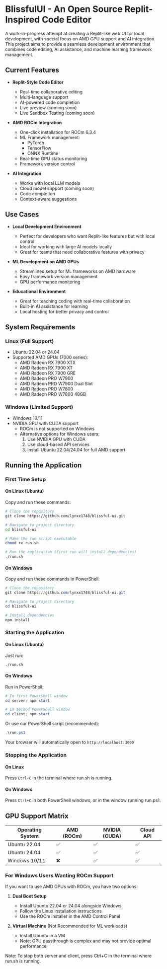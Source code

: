 # BlissfulUI - An Open Source Replit-Inspired Code Editor

A work-in-progress attempt at creating a Replit-like web UI for local development, with special focus on AMD GPU support and AI integration. This project aims to provide a seamless development environment that combines code editing, AI assistance, and machine learning framework management.

## Current Features

- **Replit-Style Code Editor**
  - Real-time collaborative editing
  - Multi-language support
  - AI-powered code completion
  - Live preview (coming soon)
  - Live Sandbox Testing (coming soon)

- **AMD ROCm Integration**
  - One-click installation for ROCm 6.3.4
  - ML Framework management:
    - PyTorch
    - TensorFlow
    - ONNX Runtime
  - Real-time GPU status monitoring
  - Framework version control

- **AI Integration**
  - Works with local LLM models
  - Cloud model support (coming soon)
  - Code completion
  - Context-aware suggestions

## Use Cases

- **Local Development Environment**
  - Perfect for developers who want Replit-like features but with local control
  - Ideal for working with large AI models locally
  - Great for teams that need collaborative features with privacy

- **ML Development on AMD GPUs**
  - Streamlined setup for ML frameworks on AMD hardware
  - Easy framework version management
  - GPU performance monitoring

- **Educational Environment**
  - Great for teaching coding with real-time collaboration
  - Built-in AI assistance for learning
  - Local hosting for better privacy and control

## System Requirements

### Linux (Full Support)
- Ubuntu 22.04 or 24.04
- Supported AMD GPUs (7000 series):
  - AMD Radeon RX 7900 XTX
  - AMD Radeon RX 7900 XT
  - AMD Radeon RX 7900 GRE
  - AMD Radeon PRO W7900
  - AMD Radeon PRO W7900 Dual Slot
  - AMD Radeon PRO W7800
  - AMD Radeon PRO W7800 48GB

### Windows (Limited Support)
- Windows 10/11
- NVIDIA GPU with CUDA support
  - ROCm is not supported on Windows
  - Alternative options for Windows users:
    1. Use NVIDIA GPU with CUDA
    2. Use cloud-based API services
    3. Install Ubuntu 22.04/24.04 for full AMD support

## Running the Application

### First Time Setup

#### On Linux (Ubuntu)
Copy and run these commands:

```bash
# Clone the repository
git clone https://github.com/lynxx1748/blissful-ui.git

# Navigate to project directory
cd blissful-ui

# Make the run script executable
chmod +x run.sh

# Run the application (first run will install dependencies)
./run.sh
```

#### On Windows
Copy and run these commands in PowerShell:

```powershell
# Clone the repository
git clone https://github.com/lynxx1748/blissful-ui.git

# Navigate to project directory
cd blissful-ui

# Install dependencies
npm install
```

### Starting the Application

#### On Linux (Ubuntu)
Just run:
```bash
./run.sh
```

#### On Windows
Run in PowerShell:
```powershell
# In first PowerShell window
cd server; npm start

# In second PowerShell window
cd client; npm start
```

Or use our PowerShell script (recommended):
```powershell
.\run.ps1
```

Your browser will automatically open to `http://localhost:3000`

### Stopping the Application

#### On Linux
Press `Ctrl+C` in the terminal where run.sh is running.

#### On Windows
Press `Ctrl+C` in both PowerShell windows, or in the window running run.ps1.

## GPU Support Matrix

| Operating System | AMD (ROCm) | NVIDIA (CUDA) | Cloud API |
|-----------------|------------|---------------|-----------|
| Ubuntu 22.04    | ✅         | ✅            | ✅        |
| Ubuntu 24.04    | ✅         | ✅            | ✅        |
| Windows 10/11   | ❌         | ✅            | ✅        |

### For Windows Users Wanting ROCm Support
If you want to use AMD GPUs with ROCm, you have two options:

1. **Dual Boot Setup**
   - Install Ubuntu 22.04 or 24.04 alongside Windows
   - Follow the Linux installation instructions
   - Use the ROCm installer in the AMD Control Panel

2. **Virtual Machine** (Not Recommended for ML workloads)
   - Install Ubuntu in a VM
   - Note: GPU passthrough is complex and may not provide optimal performance

Note: To stop both server and client, press Ctrl+C in the terminal where run.sh is running. 